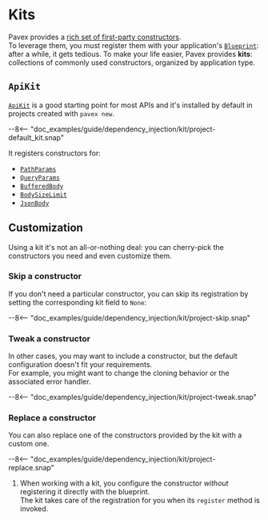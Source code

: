 # Kits

Pavex provides a [rich set of first-party constructors](../request_data/index.md).\
To leverage them, you must register them with your application's [`Blueprint`][Blueprint]: after a while,
it gets tedious.
To make your life easier, Pavex provides **kits**: collections of commonly used constructors,
organized by application type.

## `ApiKit`

[`ApiKit`][ApiKit] is a good starting point for most APIs and it's installed by default in projects created with
`pavex new`.

--8<-- "doc_examples/guide/dependency_injection/kit/project-default_kit.snap"

It registers constructors for:

- [`PathParams`][PathParams]
- [`QueryParams`][QueryParams]
- [`BufferedBody`][BufferedBody]
- [`BodySizeLimit`][BodySizeLimit]
- [`JsonBody`][JsonBody]

## Customization

Using a kit it's not an all-or-nothing deal: you can cherry-pick the constructors you need and
even customize them.

### Skip a constructor

If you don't need a particular constructor, you can skip its registration by setting the corresponding
kit field to `None`:

--8<-- "doc_examples/guide/dependency_injection/kit/project-skip.snap"

### Tweak a constructor

In other cases, you may want to include a constructor, but the default configuration doesn't fit your requirements.\
For example, you might want to change the cloning behavior or the associated error handler.

--8<-- "doc_examples/guide/dependency_injection/kit/project-tweak.snap"

### Replace a constructor

You can also replace one of the constructors provided by the kit with a custom one.

--8<-- "doc_examples/guide/dependency_injection/kit/project-replace.snap"

1. When working with a kit,
   you configure the constructor _without_ registering it directly with the blueprint.\
   The kit takes care of the registration for you when its `register` method is invoked.

[PathParams]: ../request_data/path/path_parameters.md
[QueryParams]: ../request_data/query/query_parameters.md
[BufferedBody]: ../request_data/body/byte_wrappers.md
[BodySizeLimit]: ../request_data/body/byte_wrappers.md#body-size-limit
[JsonBody]: ../request_data/body/deserializers/json.md
[ApiKit]: /api_reference/pavex/kit/struct.ApiKit.html
[Blueprint]: /api_reference/pavex/blueprint/struct.Blueprint.html
